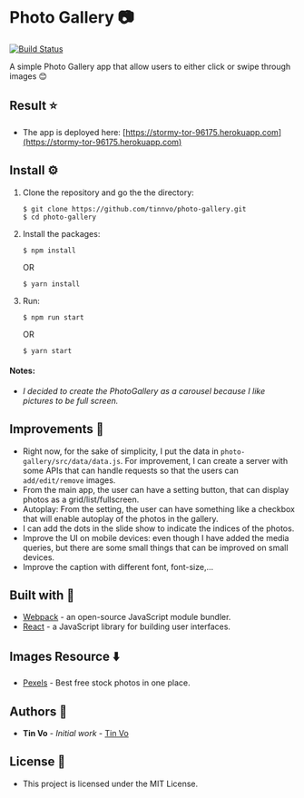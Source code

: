 # Photo Gallery 📷
[![Build Status](https://travis-ci.com/tinnvo/photo-gallery.svg?branch=master)](https://travis-ci.com/tinnvo/photo-gallery)

A simple Photo Gallery app that allow users to either click or swipe through images 😊

## Result ⭐ ️
* The app is deployed here: [https://stormy-tor-96175.herokuapp.com](https://stormy-tor-96175.herokuapp.com)

## Install ⚙️
1. Clone the repository and go the the directory:
      ```
      $ git clone https://github.com/tinnvo/photo-gallery.git
      $ cd photo-gallery
      ```
2. Install the packages:
      ```
      $ npm install
      ```
      OR
      ```
      $ yarn install
      ```
3. Run:
      ```
      $ npm run start
      ```

      OR
      ```
      $ yarn start
      ```
#### Notes:
* *I decided to create the PhotoGallery as a carousel because I like pictures to be full screen.*

## Improvements 🤔
* Right now, for the sake of simplicity, I put the data in `photo-gallery/src/data/data.js`. For improvement, I can create a server with some APIs that can handle requests so that the users can `add/edit/remove` images.
* From the main app, the user can have a setting button, that can display photos as a grid/list/fullscreen. 
* Autoplay: From the setting, the user can have something like a checkbox that will enable autoplay of the photos in the gallery.
* I can add the dots in the slide show to indicate the indices of the photos.
* Improve the UI on mobile devices: even though I have added the media queries, but there are some small things that can be improved on small devices.
* Improve the caption with different font, font-size,...

## Built with 🔧
* [Webpack](https://webpack.js.org/) - an open-source JavaScript module bundler.
* [React](https://reactjs.org/) - a JavaScript library for building user interfaces.

## Images Resource ⬇️
* [Pexels](https://www.pexels.com/search/dog/) - Best free stock photos in one place.

## Authors 🐶
* **Tin Vo** - *Initial work* - [Tin Vo](https://tinnvo.github.io/)

## License 📃
* This project is licensed under the MIT License.
